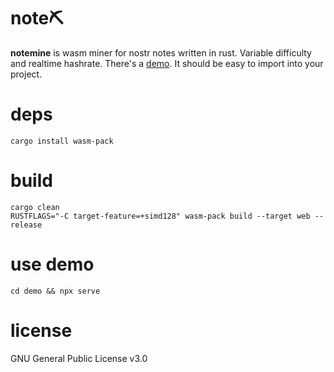 # note⛏️
**notemine** is wasm miner for nostr notes written in rust. Variable difficulty and realtime hashrate. There's a [demo](https://sandwichfarm.github.io/notemine). It should be easy to import into your project.

# deps 
```
cargo install wasm-pack
```

# build
```
cargo clean
RUSTFLAGS="-C target-feature=+simd128" wasm-pack build --target web --release
```

# use demo
```
cd demo && npx serve 
```

# license
GNU General Public License v3.0
